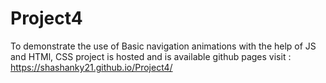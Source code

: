 # Project4
To demonstrate the use of Basic navigation animations with the help of JS and HTMl, CSS
project is hosted and is available github pages visit : https://shashanky21.github.io/Project4/

